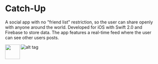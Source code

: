 # Catch-Up
A social app with no "friend list" restriction, so the user can share openly with anyone around the world. Developed for iOS with Swift 2.0 and Firebase to store data. The app features a real-time feed where the user can see other users posts. 


![alt tag](https://cloud.githubusercontent.com/assets/8655417/13531345/09e0c704-e1f4-11e5-8ad3-910c0108eec1.png)
<a href="url"><img src="https://cloud.githubusercontent.com/assets/8655417/13531345/09e0c704-e1f4-11e5-8ad3-910c0108eec1.png" align="left" height="48" width="48" ></a>
